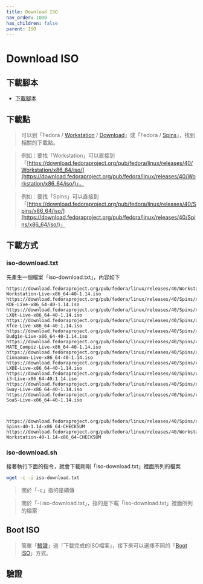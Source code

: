 ```yaml
---
title: Download ISO
nav_order: 1000
has_children: false
parent: ISO
---
```



# Download ISO






## 下載腳本

* [下載腳本](https://github.com/samwhelp/fedora-adjustment/blob/main/core/iso/boot-iso/boot-iso-by-grub/demo-boot-fedora-39-iso/iso-download.sh)


## 下載點

> 可以到「Fedora / [Workstation](https://getfedora.org/en/workstation/) / [Download](https://getfedora.org/en/workstation/download/)」或「Fedora / [Spins](https://fedoraproject.org/spins/)」，找到相關的下載點。

> 例如：要找「Workstation」可以直接到「[https://download.fedoraproject.org/pub/fedora/linux/releases/40/Workstation/x86_64/iso/](https://download.fedoraproject.org/pub/fedora/linux/releases/40/Workstation/x86_64/iso/)」，

> 例如：要找「Spins」可以直接到「[https://download.fedoraproject.org/pub/fedora/linux/releases/40/Spins/x86_64/iso/](https://download.fedoraproject.org/pub/fedora/linux/releases/40/Spins/x86_64/iso/)」




## 下載方式

### iso-download.txt

先產生一個檔案「iso-download.txt」，內容如下

```
https://download.fedoraproject.org/pub/fedora/linux/releases/40/Workstation/x86_64/iso/Fedora-Workstation-Live-x86_64-40-1.14.iso
https://download.fedoraproject.org/pub/fedora/linux/releases/40/Spins/x86_64/iso/Fedora-KDE-Live-x86_64-40-1.14.iso
https://download.fedoraproject.org/pub/fedora/linux/releases/40/Spins/x86_64/iso/Fedora-LXQt-Live-x86_64-40-1.14.iso
https://download.fedoraproject.org/pub/fedora/linux/releases/40/Spins/x86_64/iso/Fedora-Xfce-Live-x86_64-40-1.14.iso
https://download.fedoraproject.org/pub/fedora/linux/releases/40/Spins/x86_64/iso/Fedora-Budgie-Live-x86_64-40-1.14.iso
https://download.fedoraproject.org/pub/fedora/linux/releases/40/Spins/x86_64/iso/Fedora-MATE_Compiz-Live-x86_64-40-1.14.iso
https://download.fedoraproject.org/pub/fedora/linux/releases/40/Spins/x86_64/iso/Fedora-Cinnamon-Live-x86_64-40-1.14.iso
https://download.fedoraproject.org/pub/fedora/linux/releases/40/Spins/x86_64/iso/Fedora-LXDE-Live-x86_64-40-1.14.iso
https://download.fedoraproject.org/pub/fedora/linux/releases/40/Spins/x86_64/iso/Fedora-i3-Live-x86_64-40-1.14.iso
https://download.fedoraproject.org/pub/fedora/linux/releases/40/Spins/x86_64/iso/Fedora-Sway-Live-x86_64-40-1.14.iso
https://download.fedoraproject.org/pub/fedora/linux/releases/40/Spins/x86_64/iso/Fedora-SoaS-Live-x86_64-40-1.14.iso



https://download.fedoraproject.org/pub/fedora/linux/releases/40/Spins/x86_64/iso/Fedora-Spins-40-1.14-x86_64-CHECKSUM
https://download.fedoraproject.org/pub/fedora/linux/releases/40/Workstation/x86_64/iso/Fedora-Workstation-40-1.14-x86_64-CHECKSUM
```

### iso-download.sh

接著執行下面的指令，就會下載剛剛「iso-download.txt」裡面所列的檔案

``` sh
wget -c -i iso-download.txt
```

> 關於「-c」指的是續傳

> 關於「-i iso-download.txt」，指的是下載「iso-download.txt」裡面所列的檔案


## Boot ISO

> 簡單「[驗證](#驗證)」過「下載完成的ISO檔案」，接下來可以選擇不同的「[Boot ISO](https://samwhelp.github.io/note-about-fedora/read/core/iso/boot-iso.html)」方式。



## 驗證
